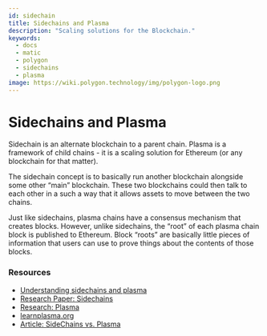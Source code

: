 ```yaml
---
id: sidechain
title: Sidechains and Plasma
description: "Scaling solutions for the Blockchain."
keywords:
  - docs
  - matic
  - polygon
  - sidechains
  - plasma
image: https://wiki.polygon.technology/img/polygon-logo.png
---
```


# Sidechains and Plasma

Sidechain is an alternate blockchain to a parent chain. Plasma is a framework of child chains - it is a scaling solution for Ethereum (or any blockchain for that matter).

The sidechain concept is to basically run another blockchain alongside some other “main” blockchain. These two blockchains could then talk to each other in a such a way that it allows assets to move between the two chains.

Just like sidechains, plasma chains have a consensus mechanism that creates blocks. However, unlike sidechains, the “root” of each plasma chain block is published to Ethereum. Block “roots” are basically little pieces of information that users can use to prove things about the contents of those blocks.

### Resources

- [Understanding sidechains and plasma](https://docs.plasma.group/en/latest/src/plasma/sidechains.html)
- [Research Paper: Sidechains](https://blockstream.com/sidechains.pdf)
- [Research: Plasma](http://plasma.io/)
- [learnplasma.org](https://www.learnplasma.org/en/learn/)
- [Article: SideChains vs. Plasma](https://medium.com/swlh/a-comparative-analysis-of-sidechains-plasma-and-sharding-8152f6b51a31)